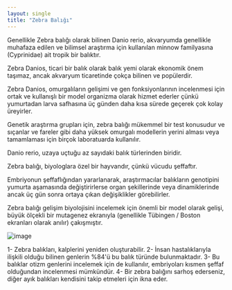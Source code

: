 ```yaml
---
layout: single
title: "Zebra Balığı"
---
```

Genellikle Zebra balığı olarak bilinen Danio rerio, akvaryumda genellikle muhafaza edilen ve bilimsel araştırma için kullanılan minnow familyasına (Cyprinidae) ait tropik bir balıktır.

Zebra Danios, ticari bir balık olarak balık yemi olarak ekonomik önem taşımaz, ancak akvaryum ticaretinde çokça bilinen ve popülerdir.

Zebra Danios, omurgalıların gelişimi ve gen fonksiyonlarının incelenmesi için ortak ve kullanışlı bir model organizma olarak hizmet ederler çünkü yumurtadan larva safhasına üç günden daha kısa sürede geçerek çok kolay üreyirler.

Genetik araştırma grupları için, zebra balığı mükemmel bir test konusudur ve sıçanlar ve fareler gibi daha yüksek omurgalı modellerin yerini alması veya tamamlaması için birçok laboratuarda kullanılır.

Danio rerio, uzaya uçtuğu az sayıdaki balık türlerinden biridir.

Zebra balığı, biyologlara özel bir hayvandır, çünkü vücudu şeffaftır.

Embriyonun şeffaflığından yararlanarak, araştırmacılar balıkların genotipini yumurta aşamasında değiştirirlerse organ şekillerinde veya dinamiklerinde ancak üç gün sonra ortaya çıkan değişiklikler görebilirler.

Zebra balığı gelişim biyolojisini incelemek için önemli bir model olarak gelişi, büyük ölçekli bir mutagenez ekranıyla (genellikle Tübingen / Boston ekranları olarak anılır) çakışmıştır.

![image](http://s3.amazonaws.com/digitaltrends-uploads-prod/2016/04/zebrafish.jpg)

1- Zebra balıkları, kalplerini yeniden oluşturabilir.
2- İnsan hastalıklarıyla ilişkili olduğu bilinen genlerin %84'ü bu balık türünde bulunmaktadır.
3- Bu balıklar otizm genlerini incelemek için de kullanılır, embriyoları kısmen şeffaf olduğundan incelenmesi mümkündür.
4- Bir zebra balığını sarhoş ederseniz, diğer ayık balıkları kendisini takip etmeleri için ikna eder.
